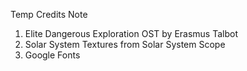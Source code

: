 Temp Credits Note
1. Elite Dangerous Exploration OST by Erasmus Talbot
2. Solar System Textures from Solar System Scope
3. Google Fonts